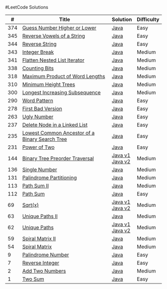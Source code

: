 #LeetCode Solutions

| # | Title | Solution | Difficulty |
|---| ----- | -------- | ---------- |
|374|[Guess Number Higher or Lower](https://leetcode.com/problems/guess-number-higher-or-lower/) | [Java](https://github.com/iSumitG/leetcode/blob/master/GuessGame.java)|Easy|
|345|[Reverse Vowels of a String](https://leetcode.com/problems/reverse-vowels-of-a-string/) | [Java](https://github.com/iSumitG/leetcode/blob/master/ReverseVowels.java)|Easy|
|344|[Reverse String](https://leetcode.com/problems/reverse-string/) | [Java](https://github.com/iSumitG/leetcode/blob/master/ReverseString.java)|Easy|
|343|[Integer Break](https://leetcode.com/problems/integer-break/) | [Java](https://github.com/iSumitG/leetcode/blob/master/IntegerBreak.java)|Medium|
|341|[Flatten Nested List Iterator](https://leetcode.com/problems/flatten-nested-list-iterator/) | [Java](https://github.com/iSumitG/leetcode/blob/master/NestedIterator.java)|Medium|
|338|[Counting Bits](https://leetcode.com/problems/counting-bits/) | [Java](https://github.com/iSumitG/leetcode/blob/master/CountingBits.java)|Medium|
|318|[Maximum Product of Word Lengths](https://leetcode.com/problems/maximum-product-of-word-lengths/) | [Java](https://github.com/iSumitG/leetcode/blob/master/MaximumProductOfWordLengths.java)|Medium|
|310|[Minimum Height Trees](https://leetcode.com/problems/minimum-height-trees/) | [Java](https://github.com/iSumitG/leetcode/blob/master/MinimumHeightTrees.java)|Medium|
|300|[Longest Increasing Subsequence](https://leetcode.com/problems/longest-increasing-subsequence/) | [Java](https://github.com/iSumitG/leetcode/blob/master/LongestIncreasingSubsequence.java)|Medium|
|290|[Word Pattern](https://leetcode.com/problems/word-pattern/) | [Java](https://github.com/iSumitG/leetcode/blob/master/WordPattern.java)|Easy|
|278|[First Bad Version](https://leetcode.com/problems/first-bad-version/) | [Java](https://github.com/iSumitG/leetcode/blob/master/FirstBadVersion.java)|Easy|
|263|[Ugly Number](https://leetcode.com/problems/ugly-number/) | [Java](https://github.com/iSumitG/leetcode/blob/master/UglyNumber.java)|Easy|
|237|[Delete Node in a Linked List](https://leetcode.com/problems/delete-node-in-a-linked-list/) | [Java](https://github.com/iSumitG/leetcode/blob/master/DeleteNodeLinkedList.java)|Easy|
|235|[Lowest Common Ancestor of a Binary Search Tree](https://leetcode.com/problems/lowest-common-ancestor-of-a-binary-search-tree/) | [Java](https://github.com/iSumitG/leetcode/blob/master/LowestCommonAncestorBST.java)|Easy|
|231|[Power of Two](https://leetcode.com/problems/power-of-two/) | [Java](https://github.com/iSumitG/leetcode/blob/master/PowerOfTwo.java)|Easy|
|144|[Binary Tree Preorder Traversal](https://leetcode.com/problems/binary-tree-preorder-traversal/) | [Java v1](https://github.com/iSumitG/leetcode/blob/master/preorderTraversal_v1.java) <br> [Java v2](https://github.com/iSumitG/leetcode/blob/master/preorderTraversal_v2.java)|Medium|
|136|[Single Number](https://leetcode.com/problems/single-number/) | [Java](https://github.com/iSumitG/leetcode/blob/master/SingleNumber.java)|Medium|
|131|[Palindrome Partitioning](https://leetcode.com/problems/palindrome-partitioning/) | [Java](https://github.com/iSumitG/leetcode/blob/master/PalindromePartitioning.java)|Medium|
|113|[Path Sum II](https://leetcode.com/problems/path-sum-ii/) | [Java](https://github.com/iSumitG/leetcode/blob/master/PathSumII.java)|Medium|
|112|[Path Sum](https://leetcode.com/problems/path-sum/) | [Java](https://github.com/iSumitG/leetcode/blob/master/PathSum.java)|Easy|
|69|[Sqrt(x)](https://leetcode.com/problems/sqrtx/) | [Java v1](https://github.com/iSumitG/leetcode/blob/master/Sqrtx_v1.java) <br> [Java v2](https://github.com/iSumitG/leetcode/blob/master/Sqrtx_v2.java)|Medium|
|63|[Unique Paths II](https://leetcode.com/problems/unique-paths-ii/) | [Java](https://github.com/iSumitG/leetcode/blob/master/UniquePathsII.java)|Medium|
|62|[Unique Paths](https://leetcode.com/problems/unique-paths/) | [Java v1](https://github.com/iSumitG/leetcode/blob/master/UniquePaths_v1.java)<br>[Java v2](https://github.com/iSumitG/leetcode/blob/master/UniquePaths_v2.java)|Medium|
|59|[Spiral Matrix II](https://leetcode.com/problems/spiral-matrix-ii/) | [Java](https://github.com/iSumitG/leetcode/blob/master/SpiralOrderII.java)|Medium|
|54|[Spiral Matrix](https://leetcode.com/problems/spiral-matrix/) | [Java](https://github.com/iSumitG/leetcode/blob/master/SpiralOrder.java)|Medium|
|9|[Palindrome Number](https://leetcode.com/problems/palindrome-number/) | [Java](https://github.com/iSumitG/leetcode/blob/master/PalindromeNumber.java)|Easy|
|7|[Reverse Integer](https://leetcode.com/problems/reverse-integer/) | [Java](https://github.com/iSumitG/leetcode/blob/master/ReverseInteger.java)|Easy|
|2|[Add Two Numbers](https://leetcode.com/problems/add-two-numbers/) | [Java](https://github.com/iSumitG/leetcode/blob/master/AddTwoNumbers.java)|Medium|
|1|[Two Sum](https://leetcode.com/problems/two-sum/) | [Java](https://github.com/iSumitG/leetcode/blob/master/TwoSum.java)|Easy|

